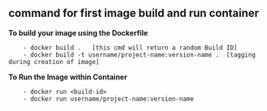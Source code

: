 ## command for first image build and run container 


**To build your image using the Dockerfile**
```
    - docker build .   [this cmd will return a random Build ID]
    - docker build -t username/project-name:version-name .  [tagging during creation of image]
```

**To Run the Image within Container**
```
    - docker run <build-id>
    - docker run username/project-name:version-name
```
